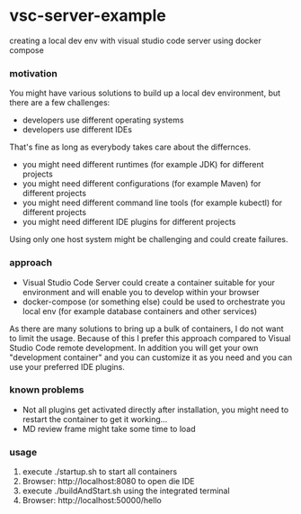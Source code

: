 # vsc-server-example

creating a local dev env with visual studio code server using docker compose 


### motivation ###
You might have various solutions to build up a local dev environment, but there are a few challenges:

* developers use different operating systems
* developers use different IDEs

That's fine as long as everybody takes care about the differnces.

* you might need different runtimes (for example JDK) for different projects
* you might need different configurations (for example Maven) for different projects
* you might need different command line tools (for example kubectl) for different projects
* you might need different IDE plugins for different projects

Using only one host system might be challenging and could create failures.


### approach ###
* Visual Studio Code Server could create a container suitable for your environment and will enable you to develop within your browser
* docker-compose (or something else) could be used to orchestrate you local env (for example database containers and other services)

As there are many solutions to bring up a bulk of containers, I do not want to limit the usage. 
Because of this I prefer this approach compared to Visual Studio Code remote development.
In addition you will get your own "development container" and you can customize it as you need and you can use your preferred IDE plugins.


### known problems ###
* Not all plugins get activated directly after installation, you might need to restart the container to get it working...
* MD review frame might take some time to load


### usage ###
1. execute ./startup.sh to start all containers
4. Browser: http://localhost:8080 to open die IDE
3. execute ./buildAndStart.sh using the integrated terminal
4. Browser: http://localhost:50000/hello